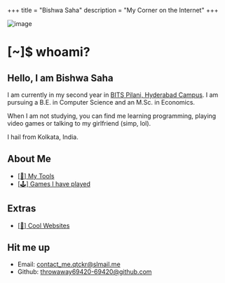 +++
title = "Bishwa Saha"
description = "My Corner on the Internet"
+++

![image](https://mir-s3-cdn-cf.behance.net/project_modules/max_1200/e7d2bd61228185.5a67a07360e75.gif)

# [~]$ whoami?

## Hello, I am Bishwa Saha

I am currently in my second year in [BITS Pilani, Hyderabad Campus](https://www.bits-pilani.ac.in/hyderabad/). I am pursuing a B.E. in Computer Science and an M.Sc. in Economics.

When I am not studying, you can find me learning programming, playing video games or talking to my girlfriend (simp, lol).

I hail from Kolkata, India.

## About Me

- [[🔧] My Tools](/more/tools)
- [[🕹️] Games I have played](/more/games)

## Extras

- [[🔗] Cool Websites](/more/links)

## Hit me up

- Email: [contact_me.qtckr@slmail.me](mailto:contact@bishwasaha.com)
- Github: [throwaway69420-69420@github.com](https://github.com/throwaway69420-69420/)
